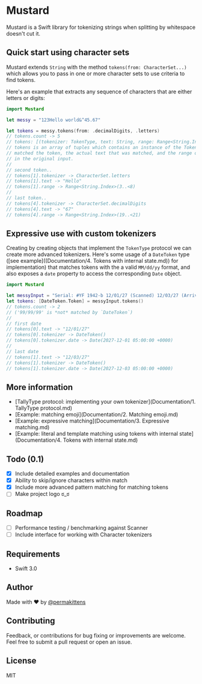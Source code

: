 # Mustard

Mustard is a Swift library for tokenizing strings when splitting by whitespace doesn't cut it.

## Quick start using character sets

Mustard extends `String` with the method `tokens(from: CharacterSet...)` which allows you to pass in one
or more character sets to use criteria to find tokens.

Here's an example that extracts any sequence of characters that are either letters or digits:

````Swift
import Mustard

let messy = "123Hello world&^45.67"

let tokens = messy.tokens(from: .decimalDigits, .letters)
// tokens.count -> 5
// tokens: [(tokenizer: TokenType, text: String, range: Range<String.Index>)]
// tokens is an array of tuples which contains an instance of the TokenType that
// matched the token, the actual text that was matched, and the range of the token
// in the original input.
//
// second token..
// tokens[1].tokenizer -> CharacterSet.letters
// tokens[1].text -> "Hello"
// tokens[1].range -> Range<String.Index>(3..<8)
//
// last token..
// tokens[4].tokenizer -> CharacterSet.decimalDigits
// tokens[4].text -> "67"
// tokens[4].range -> Range<String.Index>(19..<21)
````

## Expressive use with custom tokenizers

Creating by creating objects that implement the `TokenType` protocol we can create
more advanced tokenizers. Here's some usage of a `DateToken` type ([see example]((Documentation/4. Tokens with internal state.md)) for implementation) 
that matches tokens with the a valid `MM/dd/yy` format, and also exposes a `date` property to access the
corresponding `Date` object.

````Swift
import Mustard

let messyInput = "Serial: #YF 1942-b 12/01/27 (Scanned) 12/03/27 (Arrived) ref: 99/99/99"
let tokens: [DateToken.Token] = messyInput.tokens()
// tokens.count -> 2
// ('99/99/99' is *not* matched by `DateToken`)
//
// first date
// tokens[0].text -> "12/01/27"
// tokens[0].tokenizer -> DateToken()
// tokens[0].tokenizer.date -> Date(2027-12-01 05:00:00 +0000)
//
// last date
// tokens[1].text -> "12/03/27"
// tokens[1].tokenizer -> DateToken()
// tokens[1].tokenizer.date -> Date(2027-12-03 05:00:00 +0000)
````

## More information

- [TallyType protocol: implementing your own tokenizer](Documentation/1. TallyType protocol.md)
- [Example: matching emoji](Documentation/2. Matching emoji.md)
- [Example: expressive matching](Documentation/3. Expressive matching.md)
- [Example: literal and template matching using tokens with internal state](Documentation/4. Tokens with internal state.md)

## Todo (0.1)
- [x] Include detailed examples and documentation
- [x] Ability to skip/ignore characters within match
- [x] Include more advanced pattern matching for matching tokens
- [ ] Make project logo ಠ_ಠ

## Roadmap

- [ ] Performance testing / benchmarking against Scanner
- [ ] Include interface for working with Character tokenizers

## Requirements

- Swift 3.0

## Author

Made with :heart: by [@permakittens](http://twitter.com/permakittens)

## Contributing

Feedback, or contributions for bug fixing or improvements are welcome. Feel free to submit a pull request or open an issue.

## License

MIT
